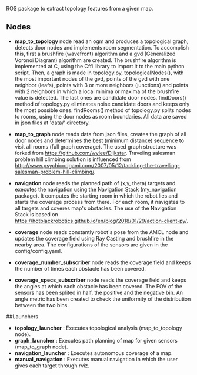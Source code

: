 ROS package to extract topology features from a given map.

## Nodes
* **map_to_topology** node read an ogm and produces a topological graph, detects door nodes and implements room segmentation.
To accomplish this, first a brushfire (wavefront) algorithm and a gvd (Generalized Voronoi Diagram) algorithm are created.
The brushfire algorithm is implemented at C, using the Cffi library to import it to the main python script.
Then, a graph is made in topology.py, topologicalNodes(), with the most important nodes of the gvd, points of the gvd with one neighbor (leafs), points with 3 or more neighbors (junctions) and points with 2 neighbors in which a local minima or maxima of the brushfire value is detected. The last ones are candidate door nodes.
findDoors() method of topology.py eliminates noise candidate doors and keeps only the most possible ones.
findRooms() method of topology.py splits nodes to rooms, using the door nodes as room boundaries.
All data are saved in json files at 'data/' directory.

* **map_to_graph** node reads data from json files, creates the graph of all door nodes and determines the best (minimum distance) sequence to visit all rooms (full graph coverage).
The used graph structure was forked from https://github.com/wylee/Dijkstar. Traveling salesman problem hill climbing solution is influenced from http://www.psychicorigami.com/2007/05/12/tackling-the-travelling-salesman-problem-hill-climbing/.

* **navigation** node reads the planned path of (x,y, theta) targets and executes the navigation using the Navigation Stack (my_navigation package). It computes the starting room in which the robot lies and starts the coverage process from there. For each room, it navigates to all targets and coveres map's obstacles. The use of the Navigation Stack is based on https://hotblackrobotics.github.io/en/blog/2018/01/29/action-client-py/.

* **coverage** node reads constantly robot's pose from the AMCL node and updates the coverage field using Ray Casting and brushfire in the nearby area. The configurations of the sensors are given in the config/config.yaml.

* **coverage_number_subscriber** node reads the coverage field and keeps the number of times each obstacle has been covered.

* **coverage_specs_subscriber** node reads the coverage field and keeps the angles at which each obstacle has been covered. The FOV of the sensors has been splited in half, the positive and the negative bin. An angle metric has been created to check the uniformity of the distribution between the two bins.

##Launchers
* **topology_launcher** : Executes topological analysis (map_to_topology node).
* **graph_launcher** : Executes path planning of map for given sensors (map_to_graph node).
* **navigation_launcher** : Executes autonomous coverage of a map.
* **manual_navigation** : Executes manual navigation in which the user gives each target through rviz.
